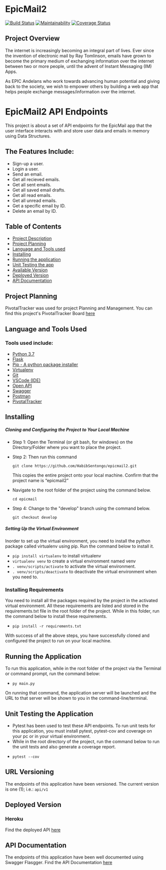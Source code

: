 # EpicMail2

[![Build Status](https://travis-ci.com/HabibSentongo/epicmail2.svg?branch=challenge3)](https://travis-ci.com/HabibSentongo/epicmail2)      [![Maintainability](https://api.codeclimate.com/v1/badges/c808281d4382afa9f7ba/maintainability)](https://codeclimate.com/github/HabibSentongo/epicmail2/maintainability)        [![Coverage Status](https://coveralls.io/repos/github/HabibSentongo/epicmail2/badge.svg?branch=challenge3)](https://coveralls.io/github/HabibSentongo/epicmail2?branch=challenge3)

## Project Overview
The internet is increasingly becoming an integral part of lives. Ever since the invention of electronic mail by Ray Tomlinson, emails have grown to become the primary medium of exchanging information over the internet between two or more people, until the advent of Instant Messaging (IM) Apps.

As EPIC Andelans who work towards advancing human potential and giving back to the society, we wish to empower others by building a web app that helps people exchange messages/information over the internet.

# EpicMail2 API Endpoints
This project is about a set of API endpoints for the EpicMail app that the user interface interacts with and store user data and emails in memory using Data Structures.
## The Features Include:
* Sign-up a user.
* Login a user.
* Send an email.
* Get all recieved emails.
* Get all sent emails.
* Get all saved email drafts.
* Get all read emails.
* Get all unread emails.
* Get a specific email by ID.
* Delete an email by ID.

## Table of Contents
- [Project Description](#EpicMail2)
- [Project Planning](#project-planning)
- [Language and Tools used](#language-and-tools-used)
- [Installing](#installing)
- [Running the application](#running-the-application)
- [Unit Testing the app](#unit-testing-the-application)
- [Available Version](#url-versioning)
- [Deployed Version](#deployed-version)
- [API Documentation](#deployed-version)

## Project Planning
PivotalTracker was used for project Planning and Management. You can find this project's PivotalTracker Board [here](https://www.pivotaltracker.com/n/projects/2319053 "EpicMail2 on PivotalTracker")

## Language and Tools Used
### Tools used include:
* [Python 3.7](https://www.python.org)
* [Flask](http://flask.pocoo.org/)
* [Pip - A python package installer](https://pypi.org/project/pip/)
* [Virtualenv](https://pypi.org/project/virtualenv/)
* [Git](https://git-scm.com/downloads)
* [VSCode (IDE)](https://code.visualstudio.com/)
* [Open API](https://www.openapis.org/)
* [Swagger](https://swagger.io/)
* [Postman](https://www.getpostman.com/)
* [PivotalTracker](https://www.pivotaltracker.com "PivotalTracker")

## Installing

##### Cloning and Configuring the Project to Your Local Machine

- Step 1: Open the Terminal (or git bash, for windows) on the Directory/Folder where you want to place the project.
- Step 2: Then run this command 

    `git clone https://github.com/HabibSentongo/epicmail2.git`

    This copies the entire project onto your local machine. Confirm that the project name is “epicmail2”
- Navigate to the root folder of the project using the command below.

    `cd epicmail`

- Step 4: Change to the "develop" branch using the command below.

    `git checkout develop`

##### Setting Up the Virtual Environment
Inorder to set up the virtual environment, you need to install the python package called virtualenv using pip. Run the command below to install it.
- `pip install virtualenv` to install virtualenv
- `virtualenv venv`  to create a virtual environment named venv
- `. venv/scripts/activate` to activate the virtual environment.
- `. venv/scripts/deactivate` to deactivate the virtual environment when you need to.

### Installing Requirements
You need to install all the packages required by the project in the activated virtual environment. All these requirements are listed and stored in the requirements.txt file in the root folder of the project.
While in this folder, run the command below to install these requirements.
- `pip install -r requirements.txt`

With success of all the above steps, you have successfully cloned and configured the project to run on your local machine.

## Running the Application
To run this application, while in the root folder of the project via the Terminal or command prompt, run the command below:
- `py main.py`

On running that command, the application server will be launched and the URL to that server will be shown to you in the command-line/terminal.

## Unit Testing the Application

* Pytest has been used to test these API endpoints. To run unit tests for this application, you must install pytest, pytest-cov and coverage on your pc or in your virtual environment.
* While in the root directory of the project, run the command below to run the unit tests and also generate a coverage report.
- `pytest --cov`

## URL Versioning

The endpoints of this application have been versioned. The current version is one (1); i.e.: `api/v1`

## Deployed Version
### Heroku
Find the deployed API [here](https://epicmail-sentongo.herokuapp.com/ "epicmail2 on Heroku")

## API Documentation

The endpoints of this application have been well documented using Swagger Flasgger.
Find the API Documentation [here](https://epicmail-sentongo.herokuapp.com/apidocs/ "EpicMail API Docs")